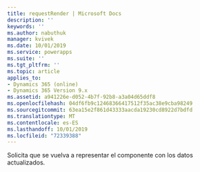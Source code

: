 ```yaml
---
title: requestRender | Microsoft Docs
description: ''
keywords: ''
ms.author: nabuthuk
manager: kvivek
ms.date: 10/01/2019
ms.service: powerapps
ms.suite: ''
ms.tgt_pltfrm: ''
ms.topic: article
applies_to:
- Dynamics 365 (online)
- Dynamics 365 Version 9.x
ms.assetid: a941226e-d052-4b7f-92b8-a3a04d65ddf8
ms.openlocfilehash: 04df6fb9c12468366417512f35ac38e9cba98249
ms.sourcegitcommit: 63ea15e2f861d43333aacda19230cd8922d7bdfd
ms.translationtype: MT
ms.contentlocale: es-ES
ms.lasthandoff: 10/01/2019
ms.locfileid: "72339388"
---
```

Solicita que se vuelva a representar el componente con los datos actualizados.
